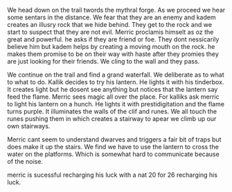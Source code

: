 We head down on the trail twords the mythral forge. As we proceed we hear some sentars in the distance. We fear that they are an enemy and kadem creates an illusry rock that we hide behind. They get to the rock and we start to suspect that they are not evil. Merric proclamis himselt as oz the great and powerful. he asks if they are friend or foe. They dont nessicarily believe him but kadem helps by creating a moving mouth on the rock. he makes them promise to be on their way with haste after they promies they are just looking for their friends. We cling to the wall and they pass. 

We continue on the trail and find a grand waterfall. We deliberate as to what to what to do. Kallik decides to try his lantern. He lights it with his tinderbox. It creates light but he dosent see anything but notices that the lantern say feed the flame. Merric sees magic all over the place. For kalliks ask merric to light his lantern on a hunch. He lights it with prestidigitation and the flame turns purple. It illuminates the walls of the clif and runes. We all touch the runes pushing them in which creates a stairway to apear we climb up our own stairways. 

Merric cant seem to understand dwarves and triggers a fair bit of traps but does make it up the stairs. We find we have to use the lantern to cross the water on the platforms. Which is somewhat hard to communicate because of the noise. 

merric is sucessful recharging his luck with a nat 20 for 26 recharging his luck. 